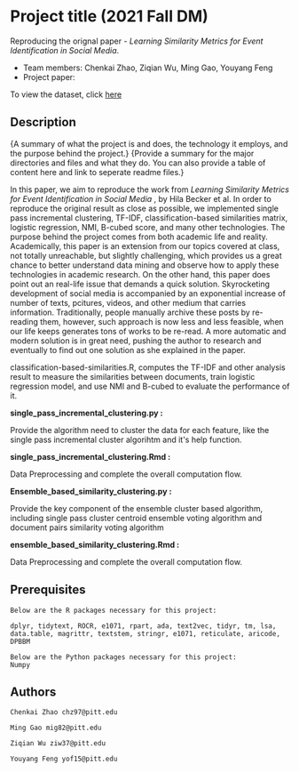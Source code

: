 # Project title (2021 Fall DM)
Reproducing the orignal paper - <em>Learning Similarity Metrics for Event Identification in Social Media</em>.

* Team members: Chenkai Zhao, Ziqian Wu, Ming Gao, Youyang Feng
* Project paper: 

To view the dataset, click [here](https://github.com/class-data-mining-master/2021-fall-dm-project-404notfound/blob/yyf/upcoming-wsdm10.txt)

## Description

{A summary of what the project is and does, the technology it employs, and the purpose behind the project.}
{Provide a summary for the major directories and files and what they do. You can also provide a table of content here and link to seperate readme files.}

  In this paper, we aim to reproduce the work from <em>Learning Similarity Metrics for Event Identification in Social Media </em>, by Hila Becker et al. In order to reproduce the original result as close as possible, we implemented single pass incremental clustering, TF-IDF, classification-based similarities matrix, logistic regression, NMI, B-cubed score, and many other technologies.
  The purpose behind the project comes from both academic life and reality. Academically, this paper is an extension from our topics covered at class, not totally unreachable, but slightly challenging, which provides us a great chance to better understand data mining and observe how to apply these technologies in academic research. On the other hand, this paper does point out an real-life issue that demands a quick solution. Skyrocketing development of social media is accompanied by an exponential increase of number of texts, pcitures, videos, and other medium that carries information. Traditionally, people manually archive these posts by re-reading them, however, such approach is now less and less feasible, when our life keeps generates tons of works to be re-read. A more automatic and modern solution is in great need, pushing the author to research and eventually to find out one solution as she explained in the paper.

  classification-based-similarities.R, computes the TF-IDF and other analysis result to measure the similarities between documents, train logistic regression model, and use NMI and B-cubed to evaluate the performance of it.

**single_pass_incremental_clustering.py :**

Provide the algorithm need to cluster the data for each feature, like the single pass incremental cluster algorihtm and it's help function.

**single_pass_incremental_clustering.Rmd  :**

Data Preprocessing and complete the overall computation flow.

**Ensemble_based_similarity_clustering.py :**

Provide the key component of the ensemble cluster based algorithm, including single pass cluster centroid ensemble voting algorithm and document pairs similarity voting algorithm

**ensemble_based_similarity_clustering.Rmd :**

Data Preprocessing and complete the overall computation flow.


## Prerequisites
    Below are the R packages necessary for this project:
    
    dplyr, tidytext, ROCR, e1071, rpart, ada, text2vec, tidyr, tm, lsa, 
    data.table, magrittr, textstem, stringr, e1071, reticulate, aricode, DPBBM
    
    Below are the Python packages necessary for this project:
    Numpy
    
    

## Authors  
    Chenkai Zhao chz97@pitt.edu
    
    Ming Gao mig82@pitt.edu
    
    Ziqian Wu ziw37@pitt.edu
    
    Youyang Feng yof15@pitt.edu  
